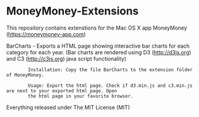 # MoneyMoney-Extensions
This repository contains extenstions for the Mac OS X app MoneyMoney (https://moneymoney-app.com)


BarCharts - Exports a HTML page showing interactive bar charts for each category for each year.
            (Bar charts are rendered using D3 (http://d3js.org) and C3 (http://c3js.org) java script functionality)

            Installation: Copy the file BarCharts to the extension folder of MoneyMoney.

            Usage: Export the html page. Check if d3.min.js and c3.min.js are next to your exported html page. Open
            the html page in your favorite browser.

Everything released under The MIT License (MIT)